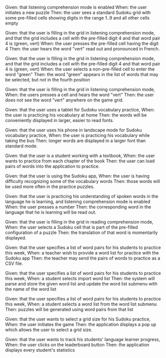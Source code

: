 Given: that listening comprehension mode is enabled
When: the user initiates a new puzzle
Then: the user sees a standard Sudoku grid with some pre-filled cells showing digits in the range 1..9 and all other cells empty

Given: that the user is filling in the grid in listening comprehension mode,
and that the grid includes a cell with the pre-filled digit 4
and that word pair 4 is (green, vert)
When: the user presses the pre-filled cell having the digit 4
Then: the user hears the word "vert" read out and pronounced in French.

Given: that the user is filling in the grid in listening comprehension mode,
and that the grid includes a cell with the pre-filled digit 4
and that word pair 4 is (green, vert)
When: the user selects a non-pre-filled cell to enter the word "green"
Then: the word "green" appears in the list of words that may be selected, but not in the fourth position

Given: that the user is filling in the grid in listening comprehension mode,
When: the users presses a cell and hears the word "vert"
Then: the user does not see the word "vert" anywhere on the game grid.

Given: that the user uses a tablet for Sudoku vocabulary practice,
When: the user is practicing his vocabulary at home
Then: the words will be conveniently displayed in larger, easier to read fonts.

Given: that the user uses his phone in landscape mode for Sudoku vocabulary practice,
When: the user is practicing his vocabulary while taking the bus
Then: longer words are displayed in a larger font than standard mode.

Given: that the user is a student working with a textbook,
When: the user wants to practice from each chapter of the book
Then: the user can load pairs of words into the application to practice.

Given: that the user is using the Sudoku app,
When: the user is having difficulty recognizing some of the vocabulary words
Then: those words will be used more often in the practice puzzles.

Given: that the user is practicing his understanding of spoken words in the language he is learning,
and listening comprehension mode is enabled
When: the user presses a number
Then: the corresponding word in the language that he is learning will be read out.

Given: that the user is filling in the grid in reading comprehension mode,
When: the user selects a Sudoku cell that is part of the pre-filled configuration of a puzzle
Then: the translation of that word is momentarily displayed.

Given: that the user specifies a list of word pairs for his students to practice this week,
When: a teacher wish to provide a word list for practice with the Sudoku app
Then: the teacher may send the pairs of words to practice as a CSV file.

Given: that the user specifies a list of word pairs for his students to practice this week,
When: a student selects import word list
Then: the system will parse and store the given word list and update the word list submenu with the name of the word list

Given: that the user specifies a list of word pairs for his students to practice this week,
When: a student selects a word list from the word list submenu
Then: puzzles will be generated using word pairs from that list

Given: that the user wants to select a grid size for his Sudoku practice,
When: the user initiates the game
Then: the application displays a pop up which allows the user to select a grid size.

Given: that the user wants to track his students' language learner progress,
When: the user clicks on the leaderboard button
Then: the application displays every student's statistics
